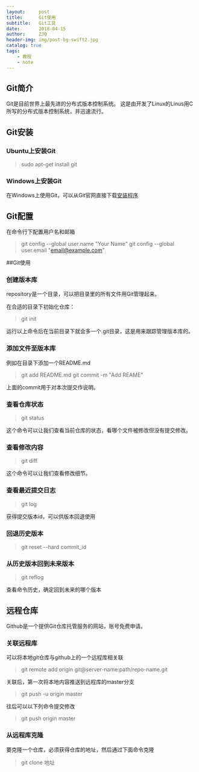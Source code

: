 ```yaml
---
layout:     post
title:      Git使用
subtitle:   Git工具
date:       2018-04-15
author:     ZJQ
header-img: img/post-bg-swift2.jpg
catalog: true
tags:
    - 教程
    - note
---
```


## Git简介
Git是目前世界上最先进的分布式版本控制系统。
这是由开发了Linux的Linus用C所写的分布式版本控制系统，并迅速流行。

## Git安装
### Ubuntu上安装Git
> sudo apt-get install git

### Windows上安装Git
在Windows上使用Git，可以从Git官网直接下载[安装程序](https://git-scm.com/downloads)

## Git配置
在命令行下配置用户名和邮箱
>git config --global user.name "Your Name"
>git config --global user.email "email@example.com"

##Git使用
### 创建版本库
repository是一个目录，可以把目录里的所有文件用Git管理起来。

在合适的目录下初始化仓库：
> git init

运行以上命令后在当前目录下就会多一个.git目录，这是用来跟踪管理版本库的。

### 添加文件至版本库
例如在目录下添加一个README.md
> git add README.md
> git commit -m "Add REAME"

上面的commit用于对本次提交作说明。

### 查看仓库状态
> git status

这个命令可以让我们查看当前仓库的状态，看哪个文件被修改但没有提交修改。

### 查看修改内容
> git diff

这个命令可以让我们查看修改细节。

### 查看最近提交日志
> git log

获得提交版本id，可以供版本回退使用

### 回退历史版本
> git reset --hard commit_id

### 从历史版本回到未来版本
> git reflog

查看命令历史，确定回到未来的哪个版本

## 远程仓库
Github是一个提供Git仓库托管服务的网站，账号免费申请。

### 关联远程库
可以将本地git仓库与github上的一个远程库相关联
> git remote add origin git@server-name:path/repo-name.git

关联后，第一次将本地内容推送到远程库的master分支
> git push -u origin master

往后可以以下列命令提交修改
> git push origin master

### 从远程库克隆
要克隆一个仓库，必须获得仓库的地址，然后通过下面命令克隆
> git clone 地址



